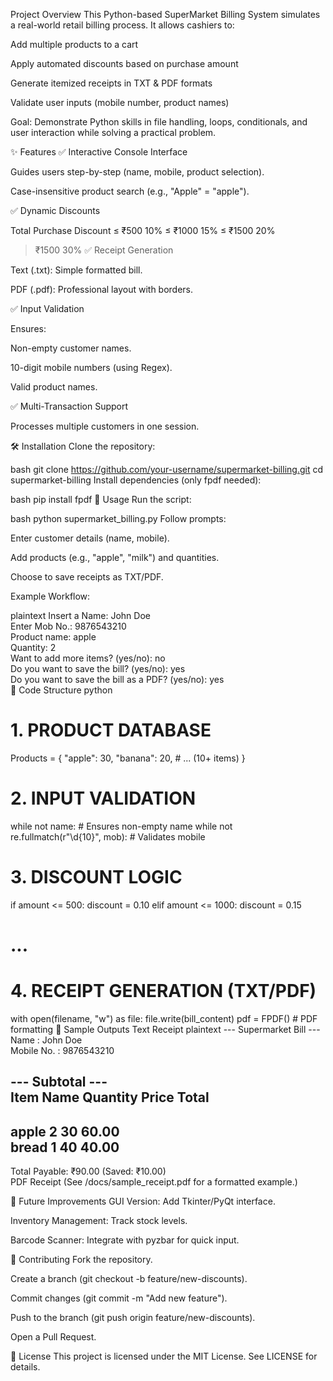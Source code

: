  Project Overview
This Python-based SuperMarket Billing System simulates a real-world retail billing process. It allows cashiers to:

Add multiple products to a cart

Apply automated discounts based on purchase amount

Generate itemized receipts in TXT & PDF formats

Validate user inputs (mobile number, product names)

Goal: Demonstrate Python skills in file handling, loops, conditionals, and user interaction while solving a practical problem.

✨ Features
✅ Interactive Console Interface

Guides users step-by-step (name, mobile, product selection).

Case-insensitive product search (e.g., "Apple" = "apple").

✅ Dynamic Discounts

Total Purchase	Discount
≤ ₹500	10%
≤ ₹1000	15%
≤ ₹1500	20%
> ₹1500	30%
✅ Receipt Generation

Text (.txt): Simple formatted bill.

PDF (.pdf): Professional layout with borders.

✅ Input Validation

Ensures:

Non-empty customer names.

10-digit mobile numbers (using Regex).

Valid product names.

✅ Multi-Transaction Support

Processes multiple customers in one session.

🛠️ Installation
Clone the repository:

bash
git clone https://github.com/your-username/supermarket-billing.git
cd supermarket-billing
Install dependencies (only fpdf needed):

bash
pip install fpdf
🚀 Usage
Run the script:

bash
python supermarket_billing.py
Follow prompts:

Enter customer details (name, mobile).

Add products (e.g., "apple", "milk") and quantities.

Choose to save receipts as TXT/PDF.

Example Workflow:

plaintext
Insert a Name: John Doe  
Enter Mob No.: 9876543210  
Product name: apple  
Quantity: 2  
Want to add more items? (yes/no): no  
Do you want to save the bill? (yes/no): yes  
Do you want to save the bill as a PDF? (yes/no): yes  
🧩 Code Structure
python
# 1. PRODUCT DATABASE
Products = {
    "apple": 30,
    "banana": 20,
    # ... (10+ items)
}

# 2. INPUT VALIDATION
while not name:  # Ensures non-empty name
while not re.fullmatch(r"\d{10}", mob):  # Validates mobile

# 3. DISCOUNT LOGIC
if amount <= 500: discount = 0.10
elif amount <= 1000: discount = 0.15
# ...

# 4. RECEIPT GENERATION (TXT/PDF)
with open(filename, "w") as file:
    file.write(bill_content)
pdf = FPDF()  # PDF formatting
📸 Sample Outputs
Text Receipt
plaintext
--- Supermarket Bill ---  
Name        : John Doe  
Mobile No.  : 9876543210  

--- Subtotal ---  
Item Name    Quantity  Price  Total  
----------------------------------  
apple        2         30     60.00  
bread        1         40     40.00  
----------------------------------  
Total Payable: ₹90.00 (Saved: ₹10.00)  
PDF Receipt
(See /docs/sample_receipt.pdf for a formatted example.)

🔮 Future Improvements
GUI Version: Add Tkinter/PyQt interface.

Inventory Management: Track stock levels.

Barcode Scanner: Integrate with pyzbar for quick input.

🤝 Contributing
Fork the repository.

Create a branch (git checkout -b feature/new-discounts).

Commit changes (git commit -m "Add new feature").

Push to the branch (git push origin feature/new-discounts).

Open a Pull Request.

📜 License
This project is licensed under the MIT License. See LICENSE for details.

